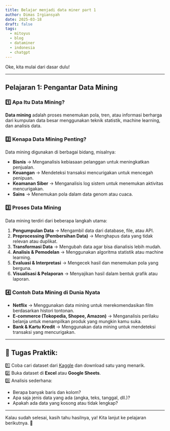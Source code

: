 ```yaml
---
title: Belajar menjadi data miner part 1
author: Dimas Irgiansyah
date: 2025-03-18
draft: false
tags:
  - mitoyus
  - blog
  - dataminer
  - indonesia
  - chatgpt
---
```

Oke, kita mulai dari dasar dulu!  

---

## **Pelajaran 1: Pengantar Data Mining**  

### **1️⃣ Apa Itu Data Mining?**  
**Data mining** adalah proses menemukan pola, tren, atau informasi berharga dari kumpulan data besar menggunakan teknik statistik, machine learning, dan analisis data.  

### **2️⃣ Kenapa Data Mining Penting?**  
Data mining digunakan di berbagai bidang, misalnya:  
- **Bisnis** → Menganalisis kebiasaan pelanggan untuk meningkatkan penjualan.  
- **Keuangan** → Mendeteksi transaksi mencurigakan untuk mencegah penipuan.  
- **Keamanan Siber** → Menganalisis log sistem untuk menemukan aktivitas mencurigakan.  
- **Sains** → Menemukan pola dalam data genom atau cuaca.  

### **3️⃣ Proses Data Mining**  
Data mining terdiri dari beberapa langkah utama:  
1. **Pengumpulan Data** → Mengambil data dari database, file, atau API.  
2. **Preprocessing (Pembersihan Data)** → Menghapus data yang tidak relevan atau duplikat.  
3. **Transformasi Data** → Mengubah data agar bisa dianalisis lebih mudah.  
4. **Analisis & Pemodelan** → Menggunakan algoritma statistik atau machine learning.  
5. **Evaluasi & Interpretasi** → Mengecek hasil dan menemukan pola yang berguna.  
6. **Visualisasi & Pelaporan** → Menyajikan hasil dalam bentuk grafik atau laporan.  

### **4️⃣ Contoh Data Mining di Dunia Nyata**  
- **Netflix** → Menggunakan data mining untuk merekomendasikan film berdasarkan histori tontonan.  
- **E-commerce (Tokopedia, Shopee, Amazon)** → Menganalisis perilaku belanja untuk menampilkan produk yang mungkin kamu suka.  
- **Bank & Kartu Kredit** → Menggunakan data mining untuk mendeteksi transaksi yang mencurigakan.  

---

## **🎯 Tugas Praktik:**
1️⃣ Coba cari dataset dari [Kaggle](https://www.kaggle.com/datasets) dan download satu yang menarik.  
2️⃣ Buka dataset di **Excel** atau **Google Sheets**.  
3️⃣ Analisis sederhana:  
   - Berapa banyak baris dan kolom?  
   - Apa saja jenis data yang ada (angka, teks, tanggal, dll.)?  
   - Apakah ada data yang kosong atau tidak lengkap?  

---

Kalau sudah selesai, kasih tahu hasilnya, ya! Kita lanjut ke pelajaran berikutnya. 🚀
